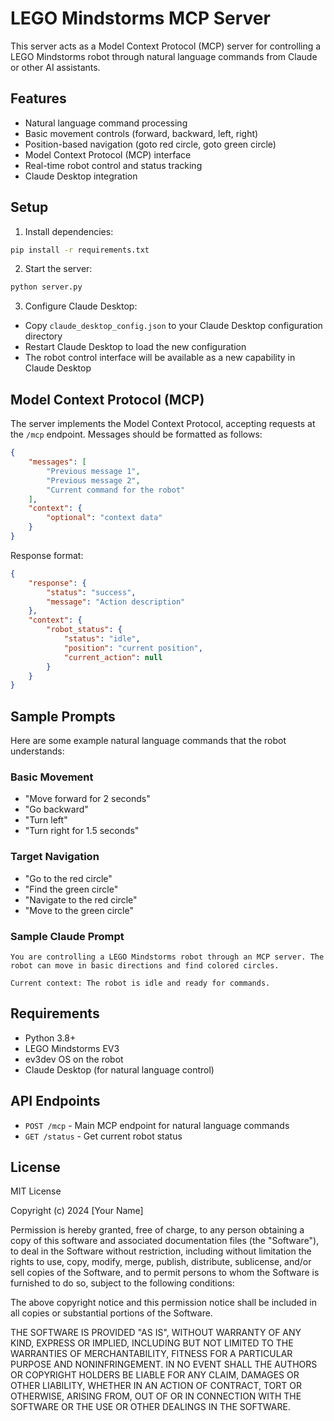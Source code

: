 # LEGO Mindstorms MCP Server

This server acts as a Model Context Protocol (MCP) server for controlling a LEGO Mindstorms robot through natural language commands from Claude or other AI assistants.

## Features

- Natural language command processing
- Basic movement controls (forward, backward, left, right)
- Position-based navigation (goto red circle, goto green circle)
- Model Context Protocol (MCP) interface
- Real-time robot control and status tracking
- Claude Desktop integration

## Setup

1. Install dependencies:
```bash
pip install -r requirements.txt
```

2. Start the server:
```bash
python server.py
```

3. Configure Claude Desktop:
- Copy `claude_desktop_config.json` to your Claude Desktop configuration directory
- Restart Claude Desktop to load the new configuration
- The robot control interface will be available as a new capability in Claude Desktop

## Model Context Protocol (MCP)

The server implements the Model Context Protocol, accepting requests at the `/mcp` endpoint. Messages should be formatted as follows:

```json
{
    "messages": [
        "Previous message 1",
        "Previous message 2",
        "Current command for the robot"
    ],
    "context": {
        "optional": "context data"
    }
}
```

Response format:
```json
{
    "response": {
        "status": "success",
        "message": "Action description"
    },
    "context": {
        "robot_status": {
            "status": "idle",
            "position": "current position",
            "current_action": null
        }
    }
}
```

## Sample Prompts

Here are some example natural language commands that the robot understands:

### Basic Movement
- "Move forward for 2 seconds"
- "Go backward"
- "Turn left"
- "Turn right for 1.5 seconds"

### Target Navigation
- "Go to the red circle"
- "Find the green circle"
- "Navigate to the red circle"
- "Move to the green circle"

### Sample Claude Prompt
```
You are controlling a LEGO Mindstorms robot through an MCP server. The robot can move in basic directions and find colored circles.

Current context: The robot is idle and ready for commands.
```

## Requirements

- Python 3.8+
- LEGO Mindstorms EV3
- ev3dev OS on the robot
- Claude Desktop (for natural language control)

## API Endpoints

- `POST /mcp` - Main MCP endpoint for natural language commands
- `GET /status` - Get current robot status

## License

MIT License

Copyright (c) 2024 [Your Name]

Permission is hereby granted, free of charge, to any person obtaining a copy
of this software and associated documentation files (the "Software"), to deal
in the Software without restriction, including without limitation the rights
to use, copy, modify, merge, publish, distribute, sublicense, and/or sell
copies of the Software, and to permit persons to whom the Software is
furnished to do so, subject to the following conditions:

The above copyright notice and this permission notice shall be included in all
copies or substantial portions of the Software.

THE SOFTWARE IS PROVIDED "AS IS", WITHOUT WARRANTY OF ANY KIND, EXPRESS OR
IMPLIED, INCLUDING BUT NOT LIMITED TO THE WARRANTIES OF MERCHANTABILITY,
FITNESS FOR A PARTICULAR PURPOSE AND NONINFRINGEMENT. IN NO EVENT SHALL THE
AUTHORS OR COPYRIGHT HOLDERS BE LIABLE FOR ANY CLAIM, DAMAGES OR OTHER
LIABILITY, WHETHER IN AN ACTION OF CONTRACT, TORT OR OTHERWISE, ARISING FROM,
OUT OF OR IN CONNECTION WITH THE SOFTWARE OR THE USE OR OTHER DEALINGS IN THE
SOFTWARE. 
